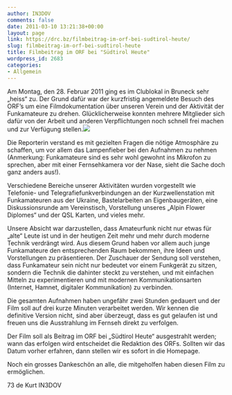 ```yaml
---
author: IN3DOV
comments: false
date: 2011-03-10 13:21:38+00:00
layout: page
link: https://drc.bz/filmbeitrag-im-orf-bei-sudtirol-heute/
slug: filmbeitrag-im-orf-bei-sudtirol-heute
title: Filmbeitrag im ORF bei "Südtirol Heute"
wordpress_id: 2683
categories:
- Allgemein
---
```


Am Montag, den 28. Februar 2011 ging es im Clublokal in Bruneck sehr „heiss“ zu. Der Grund dafür war der kurzfristig angemeldete Besuch des ORF’s um eine Filmdokumentation über unseren Verein und der Aktivität der Funkamateure zu drehen. Glücklicherweise konnten mehrere Mitglieder sich dafür von der Arbeit und anderen Verpflichtungen noch schnell frei machen und zur Verfügung stellen.[![](https://drc.bz/wp-content/uploads/2011/03/orf.jpg)](https://drc.bz/wp-content/uploads/2011/03/orf.jpg)

Die Reporterin verstand es mit gezielten Fragen die nötige Atmosphäre zu schaffen, um vor allem das Lampenfieber bei den Aufnahmen zu nehmen (Anmerkung: Funkamateure sind es sehr wohl gewohnt ins Mikrofon zu sprechen, aber mit einer Fernsehkamera vor der Nase, sieht die Sache doch ganz anders aus!).

Verschiedene Bereiche unserer Aktivitäten wurden vorgestellt wie Telefonie- und Telegrafiefunkverbindungen an der Kurzwellenstation mit Funkamateuren aus der Ukraine, Bastelarbeiten an Eigenbaugeräten, eine Diskussionsrunde am Vereinstisch, Vorstellung unseres „Alpin Flower Diplomes“ und der QSL Karten, und vieles mehr.

Unsere Absicht war darzustellen, dass Amateurfunk nicht nur etwas für „alte“ Leute ist und in der heutigen Zeit mehr und mehr durch moderne Technik verdrängt wird. Aus diesem Grund haben vor allem auch junge Funkamateure den entsprechenden Raum bekommen, ihre Ideen und Vorstellungen zu präsentieren. Der Zuschauer der Sendung soll verstehen, dass Funkamateur sein nicht nur bedeutet vor einem Funkgerät zu sitzen, sondern die Technik die dahinter steckt zu verstehen, und mit einfachen Mitteln zu experimentieren und mit modernen Kommunikationsarten (Internet, Hamnet, digitaler Kommunikation) zu verbinden.

Die gesamten Aufnahmen haben ungefähr zwei Stunden gedauert und der Film soll auf drei kurze Minuten verarbeitet werden. Wir kennen die definitive Version nicht, sind aber überzeugt, dass es gut gelaufen ist und freuen uns die Ausstrahlung im Fernseh direkt zu verfolgen.

Der Film soll als Beitrag im ORF bei „Südtirol Heute“ ausgestrahlt werden; wann das erfolgen wird entscheidet die Redaktion des ORFs. Sollten wir das Datum vorher erfahren, dann stellen wir es sofort in die Homepage.

Noch ein grosses Dankeschön an alle, die mitgeholfen haben diesen Film zu ermöglichen.

73 de Kurt IN3DOV
